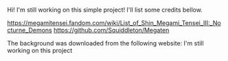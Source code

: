 Hi!
I'm still working on this simple project!
I'll list some credits bellow.

https://megamitensei.fandom.com/wiki/List_of_Shin_Megami_Tensei_III:_Nocturne_Demons
https://github.com/Squiddleton/Megaten

The background was downloaded from the following website:
I'm still working on this project

